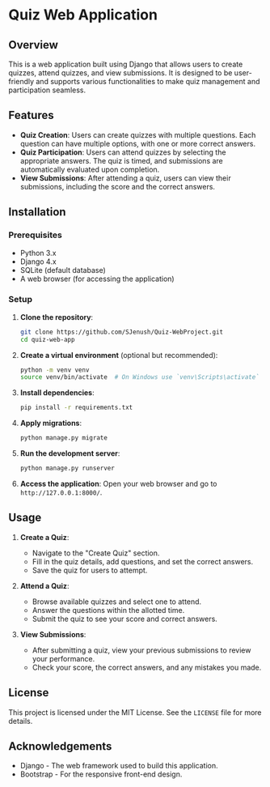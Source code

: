 # Quiz Web Application

## Overview

This is a web application built using Django that allows users to create quizzes, attend quizzes, and view submissions. It is designed to be user-friendly and supports various functionalities to make quiz management and participation seamless.

## Features

- **Quiz Creation**: Users can create quizzes with multiple questions. Each question can have multiple options, with one or more correct answers.
- **Quiz Participation**: Users can attend quizzes by selecting the appropriate answers. The quiz is timed, and submissions are automatically evaluated upon completion.
- **View Submissions**: After attending a quiz, users can view their submissions, including the score and the correct answers.

## Installation

### Prerequisites

- Python 3.x
- Django 4.x
- SQLite (default database)
- A web browser (for accessing the application)

### Setup

1. **Clone the repository**:
    ```bash
    git clone https://github.com/SJenush/Quiz-WebProject.git
    cd quiz-web-app
    ```

2. **Create a virtual environment** (optional but recommended):
    ```bash
    python -m venv venv
    source venv/bin/activate  # On Windows use `venv\Scripts\activate`
    ```

3. **Install dependencies**:
    ```bash
    pip install -r requirements.txt
    ```

4. **Apply migrations**:
    ```bash
    python manage.py migrate
    ```

5. **Run the development server**:
    ```bash
    python manage.py runserver
    ```

6. **Access the application**:
    Open your web browser and go to `http://127.0.0.1:8000/`.

## Usage

1. **Create a Quiz**:
   - Navigate to the "Create Quiz" section.
   - Fill in the quiz details, add questions, and set the correct answers.
   - Save the quiz for users to attempt.

2. **Attend a Quiz**:
   - Browse available quizzes and select one to attend.
   - Answer the questions within the allotted time.
   - Submit the quiz to see your score and correct answers.

3. **View Submissions**:
   - After submitting a quiz, view your previous submissions to review your performance.
   - Check your score, the correct answers, and any mistakes you made.

## License

This project is licensed under the MIT License. See the `LICENSE` file for more details.

## Acknowledgements

- Django - The web framework used to build this application.
- Bootstrap - For the responsive front-end design.
